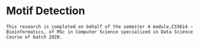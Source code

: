 # Motif Detection
`This research is completed on behalf of the semester 4
module,CS5614 – Bioinformatics, of MSc in Computer
Science specialized in Data Science Course of batch 2020.`